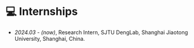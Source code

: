 # 💻 Internships

- *2024.03 - (now)*, Research Intern, SJTU DengLab, Shanghai Jiaotong University, Shanghai, China.